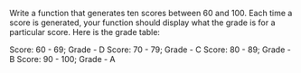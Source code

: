 Write a function that generates ten scores between 60 and 100. Each time a score is generated, your function should display what the grade is for a particular score. Here is the grade table:

Score: 60 - 69; Grade - D
Score: 70 - 79; Grade - C
Score: 80 - 89; Grade - B
Score: 90 - 100; Grade - A
